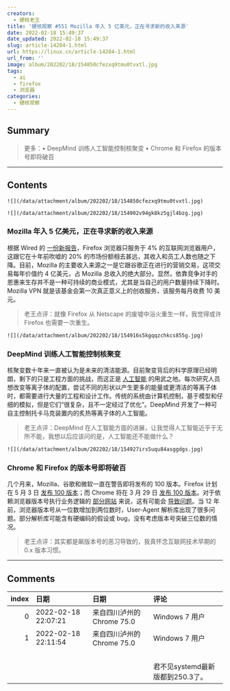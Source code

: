 ```yaml
---
creators:
  - 硬核老王
title: '硬核观察 #551 Mozilla 年入 5 亿美元，正在寻求新的收入来源'
date: 2022-02-18 15:49:37
date_updated: 2022-02-18 15:49:37
slug: article-14284-1.html
url: https://linux.cn/article-14284-1.html
url_from: ''
image: album/202202/18/154850cfezxq9tmu0tvxtl.jpg
tags:
  - ai
  - firefox
  - 浏览器
categories:
  - 硬核观察
---
```


## Summary

> 更多：• DeepMind 训练人工智能控制核聚变 • Chrome 和 Firefox 的版本号即将破百

***

<!-- more -->

## Contents

`![](/data/attachment/album/202202/18/154850cfezxq9tmu0tvxtl.jpg)`

`![](/data/attachment/album/202202/18/154902v94gk8kz5gjl4bzg.jpg)`

### Mozilla 年入 5 亿美元，正在寻求新的收入来源

根据 Wired 的 [一份新报告](https://www.wired.com/story/firefox-mozilla-2022/)，Firefox 浏览器只服务于 4% 的互联网浏览器用户，这跟它在十年前吹嘘的 20% 的市场份额相去甚远，其收入和员工人数也随之下降。目前，Mozilla 的主要收入来源之一是它跟谷歌正在进行的营销交易，这项交易每年价值约 4 亿美元，占 Mozilla 总收入的绝大部分。显然，依靠竞争对手的恩惠来生存并不是一种可持续的商业模式，尤其是当自己的用户数量持续下降时。Mozilla VPN 就是该基金会第一次真正意义上的创收服务，该服务每月收费 10 美元。

> 
> 老王点评：就像 Firefox 从 Netscape 的废墟中浴火重生一样，我觉得或许 Firefox 也需要一次重生。
> 
> 
> 

`![](/data/attachment/album/202202/18/154916s5kgqqzchkcs855g.jpg)`

### DeepMind 训练人工智能控制核聚变

核聚变数十年来一直被认为是未来的清洁能源。目前聚变背后的科学原理已经明朗，剩下的只是工程方面的挑战，而这正是 [人工智能](https://www.wired.com/story/deepmind-ai-nuclear-fusion/) 的用武之地。每次研究人员想改变等离子体的配置，尝试不同的形状以产生更多的能量或更清洁的等离子体时，都需要进行大量的工程和设计工作。传统的系统由计算机控制，基于模型和仔细的模拟，但是它们“很复杂，且不一定经过了优化”。DeepMind 开发了一种可自主控制托卡马克装置内的炙热等离子体的人工智能。

> 
> 老王点评：DeepMind 在人工智能方面的进展，让我觉得人工智能近乎于无所不能，我想以后应该问的是，人工智能还不能做什么？
> 
> 
> 

`![](/data/attachment/album/202202/18/154927irs5uqu84asggdgs.jpg)`

### Chrome 和 Firefox 的版本号即将破百

几个月来，Mozilla、谷歌和微软一直在警告即将发布的 100 版本。Firefox 计划在 5 月 3 日 [发布 100 版本](https://wiki.mozilla.org/Release_Management/Calendar)；而 Chrome 将在 3 月 29 日 [发布 100 版本](https://chromiumdash.appspot.com/schedule)。对于依赖浏览器版本号执行业务逻辑的 [部分网站](https://github.com/webcompat/web-bugs/labels/version100) 来说，这有可能会 [导致问题](https://hacks.mozilla.org/2022/02/version-100-in-chrome-and-firefox/)。当 12 年前，浏览器版本号从一位数增加到两位数时，User-Agent 解析库出现了很多问题。部分解析库可能含有硬编码的假设或 bug，没有考虑版本号突破三位数的情况。

> 
> 老王点评：其实都是飙版本号的恶习导致的，我真怀念互联网技术早期的 0.x 版本习惯。
> 
> 
>

***

## Comments

|   index | 日期                | 日期                                      | 评论                                                                                                                                                                        |
|--------:|:--------------------|:------------------------------------------|:----------------------------------------------------------------------------------------------------------------------------------------------------------------------------|
|       0 | 2022-02-18 22:07:21 | 来自四川泸州的 Chrome 75.0|Windows 7 用户 | 不用寻求新的收入来源啊，Mozilla死了，Google第一个倒霉（反垄断），Google应该还是愿意把Mozilla养着。                                                                |
|       1 | 2022-02-18 22:11:54 | 来自四川泸州的 Chrome 75.0|Windows 7 用户 | 飙版本号也不完全算恶习，变更特别大的时候，版本号跨度大一点也让用户更容易区分（比如vim版本号现在还在8.x，但8.x也有很多大的新的变更，写判断的时候就很操蛋）。<br /> |
|         |                     |                                           | <br />                                                                                                                                                            |
|         |                     |                                           | 君不见systemd最新版都到250.3了。                                                                                                                                            |
